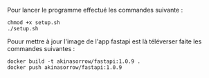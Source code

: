 Pour lancer le programme effectué les commandes suivante :
```
chmod +x setup.sh
./setup.sh
```
Pouur mettre à jour l'image de l'app fastapi est là téléverser faite les commandes suivantes :
```
docker build -t akinasorrow/fastapi:1.0.9 .
docker push akinasorrow/fastapi:1.0.9
```